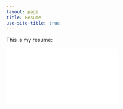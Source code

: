 ```yaml
---
layout: page
title: Resume
use-site-title: true
---
```


<p>This is my resume:</p>

<embed src="/Pranjal_Rawat_Resume.pdf" type="application/pdf">

<!--
<p>This is my resume:</p>

<a href="https://rawatpranjal.github.io/Pranjal_Rawat_Resume.pdf" target="_blank">Download</a>


